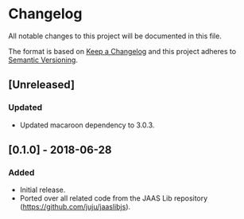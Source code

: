 # Changelog
All notable changes to this project will be documented in this file.

The format is based on [Keep a Changelog](https://keepachangelog.com/en/1.0.0/)
and this project adheres to [Semantic Versioning](https://semver.org/spec/v2.0.0.html).

## [Unreleased]
### Updated
- Updated macaroon dependency to 3.0.3.

## [0.1.0] - 2018-06-28
### Added
- Initial release.
- Ported over all related code from the JAAS Lib repository (https://github.com/juju/jaaslibjs).
